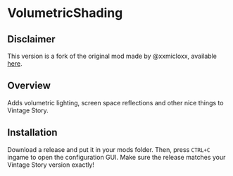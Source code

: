 VolumetricShading
=================

Disclaimer
----------
This version is a fork of the original mod made by @xxmicloxx, available [here](https://github.com/xxmicloxx/VolumetricShading).

Overview
--------
Adds volumetric lighting, screen space reflections and other nice things to Vintage Story.

Installation
------------
Download a release and put it in your mods folder. Then, press `CTRL+C` ingame to open the configuration GUI. Make sure the release matches your Vintage Story version exactly!
